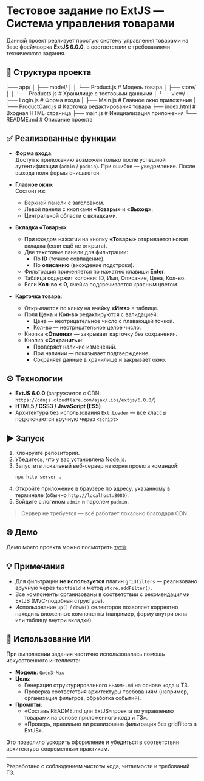 # Тестовое задание по ExtJS — Система управления товарами

Данный проект реализует простую систему управления товарами на базе фреймворка **ExtJS 6.0.0**, в соответствии с требованиями технического задания.

## 📁 Структура проекта
├── app/
│ ├── model/
│ │ └── Product.js # Модель товара
│ ├── store/
│ │ └── Products.js # Хранилище с тестовыми данными
│ └── view/
│ ├── Login.js # Форма входа
│ ├── Main.js # Главное окно приложения
│ └── ProductCard.js # Карточка редактирования товара
├── index.html # Входная HTML-страница
├── main.js # Инициализация приложения
└── README.md # Описание проекта

## ✅ Реализованные функции

- **Форма входа**:  
  Доступ к приложению возможен только после успешной аутентификации (`admin` / `padmin`). При ошибке — уведомление. После выхода поля формы очищаются.

- **Главное окно**:  
  Состоит из:
  - Верхней панели с заголовком.
  - Левой панели с кнопками **«Товары»** и **«Выход»**.
  - Центральной области с вкладками.

- **Вкладка «Товары»**:
  - При каждом нажатии на кнопку **«Товары»** открывается новая вкладка (если ещё не открыта).
  - Две текстовые панели для фильтрации:
    - По **ID** (точное совпадение).
    - По **описанию** (вхождение подстроки).
  - Фильтрация применяется по нажатию клавиши **Enter**.
  - Таблица содержит колонки: ID, Имя, Описание, Цена, Кол-во.
  - Если **Кол-во ≤ 0**, ячейка подсвечивается красным цветом.

- **Карточка товара**:
  - Открывается по клику на ячейку **«Имя»** в таблице.
  - Поля **Цена** и **Кол-во** редактируются с валидацией:
    - Цена — неотрицательное число с плавающей точкой.
    - Кол-во — неотрицательное целое число.
  - Кнопка **«Отмена»** — закрывает карточку без сохранения.
  - Кнопка **«Сохранить»**:
    - Проверяет наличие изменений.
    - При наличии — показывает подтверждение.
    - Сохраняет данные в хранилище и закрывает окно.

## ⚙️ Технологии

- **ExtJS 6.0.0** (загружается с CDN: `https://cdnjs.cloudflare.com/ajax/libs/extjs/6.0.0/`)
- **HTML5 / CSS3 / JavaScript (ES5)**
- Архитектура без использования `Ext.Loader` — все классы подключаются вручную через `<script>`

## ▶️ Запуск

1. Клонруйте репозиторий.
2. Убедитесь, что у вас установлена [Node.js](https://nodejs.org/).
3. Запустите локальный веб-сервер из корня проекта командой:  
   ```bash
   npx http-server .
   ```
4. Откройте приложение в браузере по адресу, указанному в терминале (обычно `http://localhost:8080`).
5. Войдите с логином `admin` и паролем `padmin`.

> Сервер не требуется — всё работает локально благодаря CDN.

## 🌐 Демо

Демо моего проекта можно посмотреть [тут🌐]()

## 💡 Примечания

- Для фильтрации **не используется** плагин `gridfilters` — реализовано вручную через `textfield` и метод `store.addFilter()`.
- Все компоненты организованы в соответствии с рекомендациями ExtJS (MVC-подобная структура).
- Использование `up()` / `down()` селекторов позволяет корректно находить вложенные компоненты (например, форму внутри окна или таблицу внутри вкладки).

## 🤖 Использование ИИ

При выполнении задания частично использовалась помощь искусственного интеллекта:

- **Модель**: `Qwen3-Max` 
- **Цель**: 
  - Генерация структурированного `README.md` на основе кода и ТЗ.
  - Проверка соответствия архитектуры требованиям (например, организация фильтров, обработка событий).
- **Промпты**:
  - «Составь README.md для ExtJS-проекта по управлению товарами на основе приложенного кода и ТЗ».
  - «Проверь, правильно ли реализована фильтрация без gridfilters в ExtJS».

Это позволило ускорить оформление и убедиться в соответствии архитектуры современным практикам.

---
Разработано с соблюдением чистоты кода, читаемости и требований ТЗ.